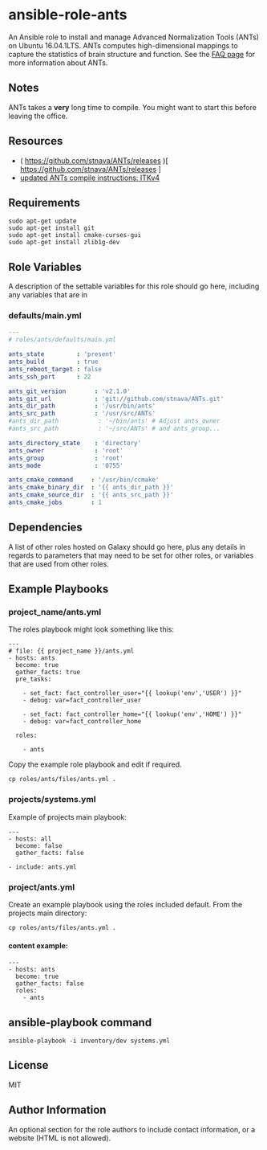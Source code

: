 
# ansible-role-ants

An Ansible role to install and manage Advanced Normalization Tools (ANTs) on Ubuntu 16.04.1LTS. ANTs computes high-dimensional mappings to capture the statistics of brain structure and function.  See the [FAQ page](https://github.com/stnava/ANTsTutorial/blob/master/handout/antsGithubExamples.Rmd) for more information about ANTs.

## Notes

ANTs takes a **very** long time to compile. You might want to start this before leaving the office.

## Resources

* ( https://github.com/stnava/ANTs/releases )[ https://github.com/stnava/ANTs/releases ]
* [ updated ANTs compile instructions: ITKv4]( https://brianavants.wordpress.com/2012/04/13/updated-ants-compile-instructions-april-12-2012/ ) 



Requirements
------------

```shell
sudo apt-get update
sudo apt-get install git
sudo apt-get install cmake-curses-gui
sudo apt-get install zlib1g-dev
```


Role Variables
--------------

A description of the settable variables for this role should go here, including any variables that are in

 ### defaults/main.yml

```yaml
---
# roles/ants/defaults/main.yml

ants_state         : 'present'
ants_build         : true
ants_reboot_target : false
ants_ssh_port      : 22

ants_git_version        : 'v2.1.0'
ants_git_url            : 'git://github.com/stnava/ANTs.git'
ants_dir_path           : '/usr/bin/ants'
ants_src_path           : '/usr/src/ANTs'
#ants_dir_path           : '~/bin/ants' # Adjust ants_owner
#ants_src_path           : '~/src/ANTs' # and ants_group...

ants_directory_state    : 'directory'
ants_owner              : 'root'
ants_group              : 'root'
ants_mode               : '0755'

ants_cmake_command     : '/usr/bin/ccmake'
ants_cmake_binary_dir  : '{{ ants_dir_path }}'
ants_cmake_source_dir  : '{{ ants_src_path }}'
ants_cmake_jobs        : 1
```


Dependencies
------------

A list of other roles hosted on Galaxy should go here, plus any details in regards to parameters that may need to be set for other roles, or variables that are used from other roles.


Example Playbooks
----------------

### project_name/ants.yml

The roles playbook might look something like this:

```shell
---
# file: {{ project_name }}/ants.yml
- hosts: ants
  become: true
  gather_facts: true
  pre_tasks:

    - set_fact: fact_controller_user="{{ lookup('env','USER') }}"
    - debug: var=fact_controller_user

    - set_fact: fact_controller_home="{{ lookup('env','HOME') }}"
    - debug: var=fact_controller_home

  roles:

    - ants
```

Copy the example role playbook and edit if required.

```shell
cp roles/ants/files/ants.yml .
```

### projects/systems.yml

Example of projects main playbook:

```shell
---
- hosts: all
  become: false
  gather_facts: false

- include: ants.yml
```

### project/ants.yml

Create an example playbook using the roles included default. From the projects main directory:

```shell
cp roles/ants/files/ants.yml .
```

#### content example:

    ---
    - hosts: ants
      become: true
      gather_facts: false
      roles:
        - ants

## ansible-playbook command

```shell
ansible-playbook -i inventory/dev systems.yml
```


License
-------

MIT


Author Information
------------------

An optional section for the role authors to include contact information, or a website (HTML is not allowed).
